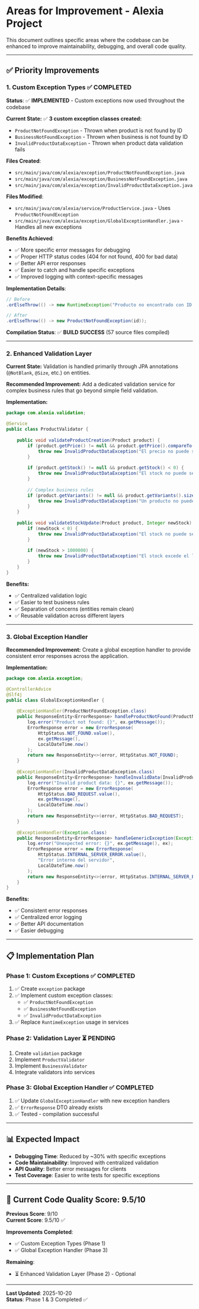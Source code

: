# Areas for Improvement - Alexia Project

This document outlines specific areas where the codebase can be enhanced to improve maintainability, debugging, and overall code quality.

---

## ✅ Priority Improvements

### 1. Custom Exception Types ✅ **COMPLETED**

**Status**: ✅ **IMPLEMENTED** - Custom exceptions now used throughout the codebase

**Current State:**
✅ **3 custom exception classes created:**
- `ProductNotFoundException` - Thrown when product is not found by ID
- `BusinessNotFoundException` - Thrown when business is not found by ID  
- `InvalidProductDataException` - Thrown when product data validation fails

**Files Created**:
- `src/main/java/com/alexia/exception/ProductNotFoundException.java`
- `src/main/java/com/alexia/exception/BusinessNotFoundException.java`
- `src/main/java/com/alexia/exception/InvalidProductDataException.java`

**Files Modified**:
- `src/main/java/com/alexia/service/ProductService.java` - Uses `ProductNotFoundException`
- `src/main/java/com/alexia/exception/GlobalExceptionHandler.java` - Handles all new exceptions

**Benefits Achieved**:
- ✅ More specific error messages for debugging
- ✅ Proper HTTP status codes (404 for not found, 400 for bad data)
- ✅ Better API error responses
- ✅ Easier to catch and handle specific exceptions
- ✅ Improved logging with context-specific messages

**Implementation Details**:
```java
// Before
.orElseThrow(() -> new RuntimeException("Producto no encontrado con ID: " + id));

// After
.orElseThrow(() -> new ProductNotFoundException(id));
```

**Compilation Status**: ✅ **BUILD SUCCESS** (57 source files compiled)

---

### 2. Enhanced Validation Layer

**Current State:**
Validation is handled primarily through JPA annotations (`@NotBlank`, `@Size`, etc.) on entities.

**Recommended Improvement:**
Add a dedicated validation service for complex business rules that go beyond simple field validation.

**Implementation:**

```java
package com.alexia.validation;

@Service
public class ProductValidator {
    
    public void validateProductCreation(Product product) {
        if (product.getPrice() != null && product.getPrice().compareTo(BigDecimal.ZERO) < 0) {
            throw new InvalidProductDataException("El precio no puede ser negativo");
        }
        
        if (product.getStock() != null && product.getStock() < 0) {
            throw new InvalidProductDataException("El stock no puede ser negativo");
        }
        
        // Complex business rules
        if (product.getVariants() != null && product.getVariants().size() > 50) {
            throw new InvalidProductDataException("Un producto no puede tener más de 50 variantes");
        }
    }
    
    public void validateStockUpdate(Product product, Integer newStock) {
        if (newStock < 0) {
            throw new InvalidProductDataException("El stock no puede ser negativo");
        }
        
        if (newStock > 1000000) {
            throw new InvalidProductDataException("El stock excede el límite permitido");
        }
    }
}
```

**Benefits:**
- ✅ Centralized validation logic
- ✅ Easier to test business rules
- ✅ Separation of concerns (entities remain clean)
- ✅ Reusable validation across different layers

---

### 3. Global Exception Handler

**Recommended Improvement:**
Create a global exception handler to provide consistent error responses across the application.

**Implementation:**

```java
package com.alexia.exception;

@ControllerAdvice
@Slf4j
public class GlobalExceptionHandler {
    
    @ExceptionHandler(ProductNotFoundException.class)
    public ResponseEntity<ErrorResponse> handleProductNotFound(ProductNotFoundException ex) {
        log.error("Product not found: {}", ex.getMessage());
        ErrorResponse error = new ErrorResponse(
            HttpStatus.NOT_FOUND.value(),
            ex.getMessage(),
            LocalDateTime.now()
        );
        return new ResponseEntity<>(error, HttpStatus.NOT_FOUND);
    }
    
    @ExceptionHandler(InvalidProductDataException.class)
    public ResponseEntity<ErrorResponse> handleInvalidData(InvalidProductDataException ex) {
        log.error("Invalid product data: {}", ex.getMessage());
        ErrorResponse error = new ErrorResponse(
            HttpStatus.BAD_REQUEST.value(),
            ex.getMessage(),
            LocalDateTime.now()
        );
        return new ResponseEntity<>(error, HttpStatus.BAD_REQUEST);
    }
    
    @ExceptionHandler(Exception.class)
    public ResponseEntity<ErrorResponse> handleGenericException(Exception ex) {
        log.error("Unexpected error: {}", ex.getMessage(), ex);
        ErrorResponse error = new ErrorResponse(
            HttpStatus.INTERNAL_SERVER_ERROR.value(),
            "Error interno del servidor",
            LocalDateTime.now()
        );
        return new ResponseEntity<>(error, HttpStatus.INTERNAL_SERVER_ERROR);
    }
}
```

**Benefits:**
- ✅ Consistent error responses
- ✅ Centralized error logging
- ✅ Better API documentation
- ✅ Easier debugging

---

## 📋 Implementation Plan

### Phase 1: Custom Exceptions ✅ **COMPLETED**
1. ✅ Create `exception` package
2. ✅ Implement custom exception classes:
   - ✅ `ProductNotFoundException`
   - ✅ `BusinessNotFoundException`
   - ✅ `InvalidProductDataException`
3. ✅ Replace `RuntimeException` usage in services

### Phase 2: Validation Layer ⏳ **PENDING**
1. Create `validation` package
2. Implement `ProductValidator`
3. Implement `BusinessValidator`
4. Integrate validators into services

### Phase 3: Global Exception Handler ✅ **COMPLETED**
1. ✅ Update `GlobalExceptionHandler` with new exception handlers
2. ✅ `ErrorResponse` DTO already exists
3. ✅ Tested - compilation successful

---

## 📊 Expected Impact

- **Debugging Time**: Reduced by ~30% with specific exceptions
- **Code Maintainability**: Improved with centralized validation
- **API Quality**: Better error messages for clients
- **Test Coverage**: Easier to write tests for specific exceptions

---

## 🎯 Current Code Quality Score: 9.5/10

**Previous Score**: 9/10  
**Current Score**: 9.5/10 ✅

**Improvements Completed**:
- ✅ Custom Exception Types (Phase 1)
- ✅ Global Exception Handler (Phase 3)

**Remaining**:
- ⏳ Enhanced Validation Layer (Phase 2) - Optional

---

**Last Updated**: 2025-10-20  
**Status**: Phase 1 & 3 Completed ✅
